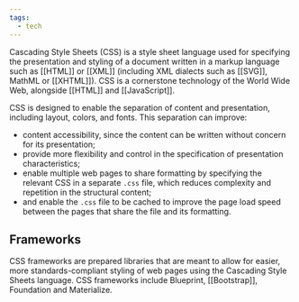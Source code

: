 ```yaml
---
tags:
  - tech
---
```

Cascading Style Sheets (CSS) is a style sheet language used for specifying the presentation and styling of a document written in a markup language such as [[HTML]] or [[XML]] (including XML dialects such as [[SVG]], MathML or [[XHTML]]).
CSS is a cornerstone technology of the World Wide Web, alongside [[HTML]] and [[JavaScript]].

CSS is designed to enable the separation of content and presentation, including layout, colors, and fonts.
This separation can improve:
- content accessibility, since the content can be written without concern for its presentation; 
- provide more flexibility and control in the specification of presentation characteristics; 
- enable multiple web pages to share formatting by specifying the relevant CSS in a separate `.css` file, which reduces complexity and repetition in the structural content; 
- and enable the `.css` file to be cached to improve the page load speed between the pages that share the file and its formatting.

## Frameworks

CSS frameworks are prepared libraries that are meant to allow for easier, more standards-compliant styling of web pages using the Cascading Style Sheets language. 
CSS frameworks include Blueprint, [[Bootstrap]], Foundation and Materialize.

